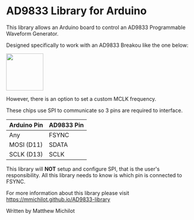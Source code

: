# AD9833 Library for Arduino

This library allows an Arduino board to control an AD9833 Programmable Waveform Generator.

Designed specifically to work with an AD9833 Breakou like the one below:

<img src="https://abra-electronics.com/images/detailed/143/MOD-AD9833-_3_.jpg" width="100" height="100">

However, there is an option to set a custom MCLK frequency.

These chips use SPI to communicate so 3 pins are required to interface.

| Arduino Pin | AD9833 Pin |
| ----------- | ---------- |
| Any         |   FSYNC    |
| MOSI (D11)  |   SDATA    |
| SCLK (D13)  |   SCLK     | 

This library will **NOT** setup and configure SPI, that is the user's responsibility. All this library needs to know is which pin is connected to FSYNC.

For more information about this library please visit
https://mmichilot.github.io/AD9833-library

Written by Matthew Michilot
